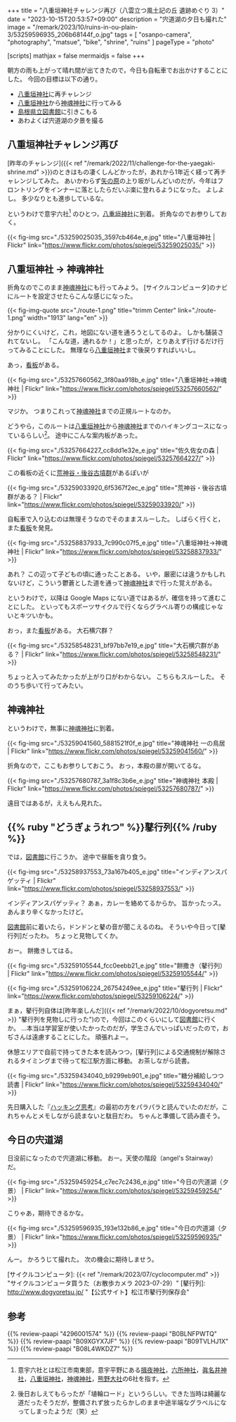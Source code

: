 +++
title = "八重垣神社チャレンジ再び（八雲立つ風土記の丘 遺跡めぐり 3）"
date =  "2023-10-15T20:53:57+09:00"
description = "宍道湖の夕日も撮れた"
image = "/remark/2023/10/ruins-in-ou-plain-3/53259596935_206b68144f_o.jpg"
tags = [ "osanpo-camera", "photography", "matsue", "bike", "shrine", "ruins" ]
pageType = "photo"

[scripts]
  mathjax = false
  mermaidjs = false
+++

朝方の雨も上がって晴れ間が出てきたので，今日も自転車でお出かけすることにした。
今回の目標は以下の通り。

- [八重垣神社]に再チャレンジ
- [八重垣神社]から[神魂神社]に行ってみる
- [島根県立図書館]に引きこもる
- あわよくば宍道湖の夕景を撮る

## 八重垣神社チャレンジ再び

[昨年のチャレンジ]({{< ref "/remark/2022/11/challenge-for-the-yaegaki-shrine.md" >}})のときはもの凄くしんどかったが，あれから1年近く経って再チャレンジしてみた。
あいかわらず[矢の原](https://maps.app.goo.gl/yU3Z6YfsrcfZkQqQ8)の上り坂がしんどいのだが，今年はフロントリングをインナーに落としたらだいぶ楽に登れるようになった。
よしよし。
多少なりとも進歩しているな。

というわけで意宇六社[^iu6] のひとつ，[八重垣神社]に到着。
折角なのでお参りしておく。

[^iu6]: 意宇六社とは松江市南東部，意宇平野にある[揖夜神社]，[六所神社]，[眞名井神社]，[八重垣神社]，[神魂神社]，[熊野大社]の6社を指す。

{{< fig-img src="./53259025035_3597cb464e_e.jpg" title="八重垣神社 | Flickr" link="https://www.flickr.com/photos/spiegel/53259025035/" >}}

## 八重垣神社 → 神魂神社

折角なのでこのまま[神魂神社]にも行ってみよう。
[サイクルコンピュータ]のナビにルートを設定させたらこんな感じになった。

{{< fig-img-quote src="./route-1.png" title="trimm Center" link="./route-1.png" width="1913" lang="en" >}}

分かりにくいけど，これ，地図にない道を通ろうとしてるのよ。
しかも舗装されてないし。
「こんな道，通れるか！」と思ったが，とりあえず行けるだけ行ってみることにした。
無理なら[八重垣神社]まで後戻りすればいいし。

あっ，[看板](https://maps.app.goo.gl/g5jPTDuzAH36BHzZ8)がある。

{{< fig-img src="./53257660562_3f80aa918b_e.jpg" title="八重垣神社→神魂神社 | Flickr" link="https://www.flickr.com/photos/spiegel/53257660562/" >}}

マジか。
つまりこれって[神魂神社]までの正規ルートなのか。

どうやら，このルートは[八重垣神社]から[神魂神社]までのハイキングコースになっているらしい[^hr1]。
途中にこんな案内板があった。

[^hr1]: 後日おしえてもらったが「埴輪ロード」というらしい。できた当時は綺麗な道だったそうだが，整備されず放ったらかしのまま中途半端なグラベルになってしまったようだ（笑）

{{< fig-img src="./53257664227_cc8dd1e32e_e.jpg" title="佐久佐女の森 | Flickr" link="https://www.flickr.com/photos/spiegel/53257664227/" >}}

この看板の近くに[荒神谷・後谷古墳群](https://maps.app.goo.gl/wGPsbJzdych4P5qX6)があるぽいが

{{< fig-img src="./53259033920_6f5367f2ec_e.jpg" title="荒神谷・後谷古墳群がある？ | Flickr" link="https://www.flickr.com/photos/spiegel/53259033920/" >}}

自転車で入り込むのは無理そうなのでそのままスルーした。
しばらく行くと，また[看板](https://maps.app.goo.gl/TzTuaL9EpYmFn6y67)を発見。

{{< fig-img src="./53258837933_7c990c07f5_e.jpg" title="八重垣神社→神魂神社 | Flickr" link="https://www.flickr.com/photos/spiegel/53258837933/" >}}

あれ？ この辺って子どもの頃に通ったことある。
いや，厳密には違うかもしれないけど，こういう鬱蒼とした道を通って[神魂神社]まで行った覚えがある。

というわけで，以降は Google Maps にない道ではあるが，確信を持って進むことにした。
といってもスポーツサイクルで行くならグラベル寄りの構成じゃないとキツいかも。

おっ，また[看板](https://maps.app.goo.gl/ZPuybnt7vHgupSMy8)がある。
大石横穴群？

{{< fig-img src="./53258548231_bf97bb7e19_e.jpg" title="大石横穴群がある？ | Flickr" link="https://www.flickr.com/photos/spiegel/53258548231/" >}}

ちょっと入ってみたかったが上がり口がわからない。
こちらもスルーした。
そのうち歩いて行ってみたい。

## 神魂神社

というわけで，無事に[神魂神社]に到着。

{{< fig-img src="./53259041560_5881521f0f_e.jpg" title="神魂神社 一の鳥居 | Flickr" link="https://www.flickr.com/photos/spiegel/53259041560/" >}}

折角なので，ここもお参りしておこう。
おっ，本殿の扉が開いてるな。

{{< fig-img src="./53257680787_3a1f8c3b6e_e.jpg" title="神魂神社 本殿 | Flickr" link="https://www.flickr.com/photos/spiegel/53257680787/" >}}

遠目ではあるが，ええもん見れた。

## {{% ruby "どうぎょうれつ" %}}鼕行列{{% /ruby %}}

では，[図書館][島根県立図書館]に行こうか。
途中で昼飯を貪り食う。

{{< fig-img src="./53258937553_73a167b405_e.jpg" title="インディアンスパゲッティ | Flickr" link="https://www.flickr.com/photos/spiegel/53258937553/" >}}

インディアンスパゲッティ？ あぁ，カレーを絡めてるからか。
旨かったっス。
あんまり辛くなかったけど。

[図書館][島根県立図書館]前に着いたら，ドンドンと鼕の音が聞こえるのね。
そういや今日って[鼕行列]だったわ。
ちょっと見物してくか。

おー。
餅撒きしてはる。

{{< fig-img src="./53259105544_fcc0eebb21_e.jpg" title="餅撒き（鼕行列） | Flickr" link="https://www.flickr.com/photos/spiegel/53259105544/" >}}

{{< fig-img src="./53259106224_26754249ee_e.jpg" title="鼕行列 | Flickr" link="https://www.flickr.com/photos/spiegel/53259106224/" >}}

まぁ，鼕行列自体は[昨年楽しんだ]({{< ref "/remark/2022/10/dogyoretsu.md" >}} "鼕行列を見物しに行った")ので，今回はこのくらいにして[図書館][島根県立図書館]に行くか。
...本当は学習室が使いたかったのだが，学生さんでいっぱいだったので，おぢさんは遠慮することにした。
頑張れよー。

休憩エリアで自前で持ってきた本を読みつつ，[鼕行列]による交通規制が解除されるタイミングまで待って松江駅方面に移動。
お茶しながら読書。

{{< fig-img src="./53259434040_b9299eb901_e.jpg" title="糖分補給しつつ読書 | Flickr" link="https://www.flickr.com/photos/spiegel/53259434040/" >}}

先日購入した『[ハッキング思考](https://www.amazon.co.jp/dp/4296001574?tag=baldandersinf-22&linkCode=ogi&th=1&psc=1)』の最初の方をパラパラと読んでいたのだが，これちゃんとメモしながら読まないと駄目だわ。
ちゃんと準備して読み直そう。

## 今日の宍道湖

日没前になったので宍道湖に移動。
おー。天使の階段（angel's Stairway）だ。

{{< fig-img src="./53259459254_c7ec7c2436_e.jpg" title="今日の宍道湖（夕景） | Flickr" link="https://www.flickr.com/photos/spiegel/53259459254/" >}}

こりゃあ，期待できるかな。

{{< fig-img src="./53259596935_193e132b86_e.jpg" title="今日の宍道湖（夕景） | Flickr" link="https://www.flickr.com/photos/spiegel/53259596935/" >}}

んー。
かろうじて撮れた。
次の機会に期待しませう。

[揖夜神社]: https://maps.app.goo.gl/iUGu79bh4BSm4GSYA
[六所神社]: ttps://maps.app.goo.gl/SPuX6QUhQDjuwJqY7
[眞名井神社]: https://maps.app.goo.gl/nyh3AEE3PAW3LowZ6
[八重垣神社]: https://maps.app.goo.gl/XDujWAcnq2N6RrjUA
[神魂神社]: https://maps.app.goo.gl/fTkqQa5wrEpYfaAj9
[熊野大社]: https://maps.app.goo.gl/3iGHW49pdHp3syxK8
[島根県立図書館]: https://www.library.pref.shimane.lg.jp/ "島根県立図書館"
[サイクルコンピュータ]: {{< ref "/remark/2023/07/cyclocomputer.md" >}} "サイクルコンピュータ買うた（お散歩カメラ 2023-07-29）"
[鼕行列]: http://www.dogyoretsu.jp/ "【公式サイト】松江市鼕行列保存会"

## 参考

{{% review-paapi "4296001574" %}} <!-- ハッキング思考 -->
{{% review-paapi "B0BLNFPWTQ" %}} <!-- trimm ROLLIN サイクルコンピュータ -->
{{% review-paapi "B09XGYX7JF" %}} <!-- GARMIN vívosmart 5 -->
{{% review-paapi "B09TVLHJ1X" %}} <!-- Shokz OpenRun Mini 骨伝導ヘッドセット -->
{{% review-paapi "B08L4WKDZ7" %}} <!-- PowerShot ZOOM -->
